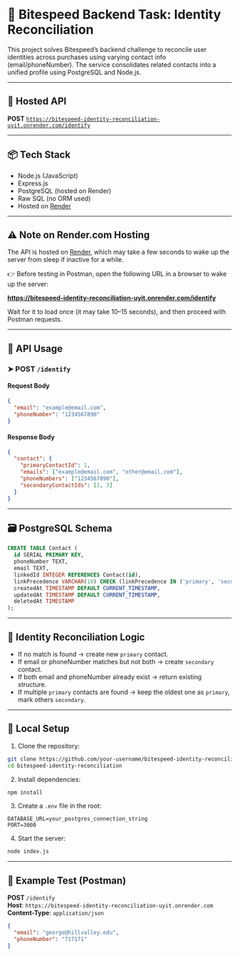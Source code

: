 # 🧠 Bitespeed Backend Task: Identity Reconciliation

This project solves Bitespeed’s backend challenge to reconcile user identities across purchases using varying contact info (email/phoneNumber). The service consolidates related contacts into a unified profile using PostgreSQL and Node.js.

---

## 🔗 Hosted API

**POST** [`https://bitespeed-identity-reconciliation-uyit.onrender.com/identify`](https://bitespeed-identity-reconciliation-uyit.onrender.com/identify)

---

## 📦 Tech Stack

- Node.js (JavaScript)
- Express.js
- PostgreSQL (hosted on Render)
- Raw SQL (no ORM used)
- Hosted on [Render](https://render.com)

---

## ⚠️ Note on Render.com Hosting

The API is hosted on [Render](https://render.com), which may take a few seconds to wake up the server from sleep if inactive for a while.

👉 Before testing in Postman, open the following URL in a browser to wake up the server:

**https://bitespeed-identity-reconciliation-uyit.onrender.com/identify**

Wait for it to load once (it may take 10–15 seconds), and then proceed with Postman requests.

---

## 📌 API Usage

### ➤ POST `/identify`

#### Request Body

```json
{
  "email": "example@email.com",
  "phoneNumber": "1234567890"
}
```

#### Response Body

```json
{
  "contact": {
    "primaryContactId": 1,
    "emails": ["example@email.com", "other@email.com"],
    "phoneNumbers": ["1234567890"],
    "secondaryContactIds": [2, 3]
  }
}
```

---

## 🗃️ PostgreSQL Schema

```sql
CREATE TABLE Contact (
  id SERIAL PRIMARY KEY,
  phoneNumber TEXT,
  email TEXT,
  linkedId INTEGER REFERENCES Contact(id),
  linkPrecedence VARCHAR(10) CHECK (linkPrecedence IN ('primary', 'secondary')),
  createdAt TIMESTAMP DEFAULT CURRENT_TIMESTAMP,
  updatedAt TIMESTAMP DEFAULT CURRENT_TIMESTAMP,
  deletedAt TIMESTAMP
);
```

---

## 🧠 Identity Reconciliation Logic

- If no match is found → create new `primary` contact.
- If email or phoneNumber matches but not both → create `secondary` contact.
- If both email and phoneNumber already exist → return existing structure.
- If multiple `primary` contacts are found → keep the oldest one as `primary`, mark others `secondary`.

---

## 🚀 Local Setup

1. Clone the repository:

```bash
git clone https://github.com/your-username/bitespeed-identity-reconciliation.git
cd bitespeed-identity-reconciliation
```

2. Install dependencies:

```bash
npm install
```

3. Create a `.env` file in the root:

```
DATABASE_URL=your_postgres_connection_string
PORT=3000
```

4. Start the server:

```bash
node index.js
```

---

## 🧪 Example Test (Postman)

**POST** `/identify`  
**Host**: `https://bitespeed-identity-reconciliation-uyit.onrender.com`  
**Content-Type**: `application/json`

```json
{
  "email": "george@hillvalley.edu",
  "phoneNumber": "717171"
}
```
